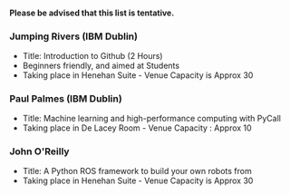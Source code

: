 
#### Please be advised that this list is tentative.

### Jumping Rivers (IBM Dublin)
* Title:  Introduction to Github (2 Hours)
* Beginners friendly, and aimed at Students
* Taking place in Henehan Suite - Venue Capacity is Approx 30

### Paul Palmes (IBM Dublin)
* Title:  Machine learning and high-performance computing with PyCall
* Taking place in De Lacey Room  - Venue Capacity : Approx 10

### John O'Reilly
* Title: A Python ROS framework to build your own robots from 
* Taking place in Henehan Suite - Venue Capacity is Approx 30
